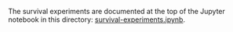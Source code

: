 The survival experiments are documented at the top of the Jupyter notebook in this directory: [survival-experiments.ipynb](survival-experiments.ipynb).